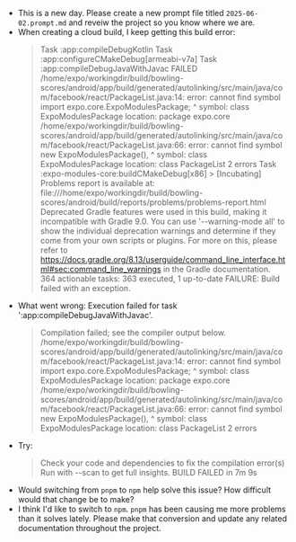- This is a new day. Please create a new prompt file titled `2025-06-02.prompt.md` and reveiw the project so you know where we are.
- When creating a cloud build, I keep getting this build error:
  > Task :app:compileDebugKotlin
  > Task :app:configureCMakeDebug[armeabi-v7a]
  > Task :app:compileDebugJavaWithJavac FAILED
  > /home/expo/workingdir/build/bowling-scores/android/app/build/generated/autolinking/src/main/java/com/facebook/react/PackageList.java:14: error: cannot find symbol
  > import expo.core.ExpoModulesPackage;
                  ^
  symbol: class ExpoModulesPackage
  location: package expo.core
  /home/expo/workingdir/build/bowling-scores/android/app/build/generated/autolinking/src/main/java/com/facebook/react/PackageList.java:66: error: cannot find symbol
  new ExpoModulesPackage(),
  ^
  symbol: class ExpoModulesPackage
  location: class PackageList
  2 errors
  > Task :expo-modules-core:buildCMakeDebug[x86] > [Incubating] Problems report is available at: file:///home/expo/workingdir/build/bowling-scores/android/build/reports/problems/problems-report.html
  > Deprecated Gradle features were used in this build, making it incompatible with Gradle 9.0.
  > You can use '--warning-mode all' to show the individual deprecation warnings and determine if they come from your own scripts or plugins.
  > For more on this, please refer to https://docs.gradle.org/8.13/userguide/command_line_interface.html#sec:command_line_warnings in the Gradle documentation.
  > 364 actionable tasks: 363 executed, 1 up-to-date
  > FAILURE: Build failed with an exception.

* What went wrong:
  Execution failed for task ':app:compileDebugJavaWithJavac'.
  > Compilation failed; see the compiler output below.
  > /home/expo/workingdir/build/bowling-scores/android/app/build/generated/autolinking/src/main/java/com/facebook/react/PackageList.java:14: error: cannot find symbol
  > import expo.core.ExpoModulesPackage;
                    ^
      symbol:   class ExpoModulesPackage
      location: package expo.core
  /home/expo/workingdir/build/bowling-scores/android/app/build/generated/autolinking/src/main/java/com/facebook/react/PackageList.java:66: error: cannot find symbol
  new ExpoModulesPackage(),
  ^
  symbol: class ExpoModulesPackage
  location: class PackageList
  2 errors
* Try:
  > Check your code and dependencies to fix the compilation error(s)
  > Run with --scan to get full insights.
  > BUILD FAILED in 7m 9s

- Would switching from `pnpm` to `npm` help solve this issue? How difficult would that change be to make?
- I think I'd like to switch to `npm`. `pnpm` has been causing me more problems than it solves lately. Please make that conversion and update any related documentation throughout the project.
